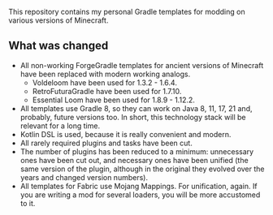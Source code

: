 This repository contains my personal Gradle templates for modding on various versions of Minecraft.

## What was changed

* All non-working ForgeGradle templates for ancient versions of Minecraft have been replaced with modern working analogs.
  * Voldeloom have been used for 1.3.2 - 1.6.4.
  * RetroFuturaGradle have been used for 1.7.10.
  * Essential Loom have been used for 1.8.9 - 1.12.2.
* All templates use Gradle 8, so they can work on Java 8, 11, 17, 21 and, probably, future versions too. In short, this technology stack will be relevant for a long time.
* Kotlin DSL is used, because it is really convenient and modern.
* All rarely required plugins and tasks have been cut.
* The number of plugins has been reduced to a minimum: unnecessary ones have been cut out, and necessary ones have been unified (the same version of the plugin, although in the original they evolved over the years and changed version numbers).
* All templates for Fabric use Mojang Mappings. For unification, again. If you are writing a mod for several loaders, you will be more accustomed to it.
